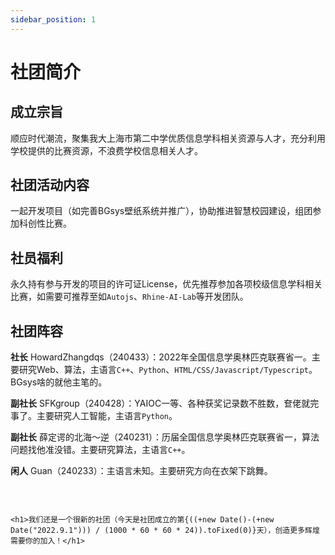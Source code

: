 ```yaml
---
sidebar_position: 1
---
```


# 社团简介

## 成立宗旨

顺应时代潮流，聚集我大上海市第二中学优质信息学科相关资源与人才，充分利用学校提供的比赛资源，不浪费学校信息相关人才。


## 社团活动内容
一起开发项目（如完善BGsys壁纸系统并推广），协助推进智慧校园建设，组团参加科创性比赛。


## 社员福利
永久持有参与开发的项目的许可证License，优先推荐参加各项校级信息学科相关比赛，如需要可推荐至如`Autojs`、`Rhine-AI-Lab`等开发团队。


## 社团阵容

**社长** HowardZhangdqs（240433）：2022年全国信息学奥林匹克联赛省一。主要研究Web、算法，主语言`C++`、`Python`、`HTML/CSS/Javascript/Typescript`。BGsys啥的就他主笔的。

**副社长** SFKgroup（240428）：YAIOC一等、各种获奖记录数不胜数，奆佬就完事了。主要研究人工智能，主语言`Python`。

**副社长** 薛定谔的北海～逆（240231）：历届全国信息学奥林匹克联赛省一，算法问题找他准没错。主要研究算法，主语言`C++`。

**闲人** Guan（240233）：主语言未知。主要研究方向在衣架下跳舞。

<br/>



```mdx-code-block

<h1>我们还是一个很新的社团（今天是社团成立的第{((+new Date()-(+new Date("2022.9.1"))) / (1000 * 60 * 60 * 24)).toFixed(0)}天），创造更多辉煌需要你的加入！</h1>

```
